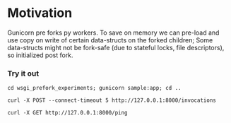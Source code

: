 # Motivation

Gunicorn pre forks py workers.
To save on memory we can pre-load and use copy on write of certain data-structs on the forked children;
Some data-structs might not be fork-safe (due to stateful locks, file descriptors), so initialized post fork.

### Try it out

`cd wsgi_prefork_experiments; gunicorn sample:app; cd ..`

`curl -X POST --connect-timeout 5 http://127.0.0.1:8000/invocations`

`curl -X GET http://127.0.0.1:8000/ping`
